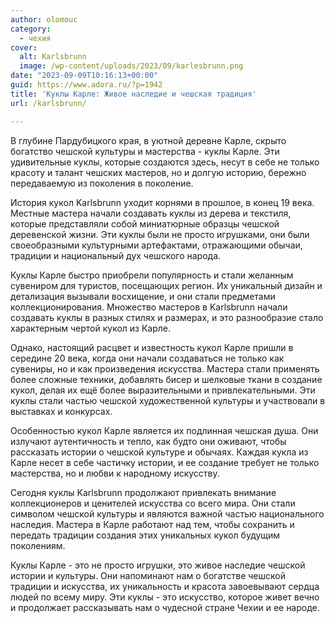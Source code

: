 ```yaml
---
author: olomouc
category:
  - чехия
cover:
  alt: Karlsbrunn
  image: /wp-content/uploads/2023/09/karlesbrunn.png
date: "2023-09-09T10:16:13+00:00"
guid: https://www.adora.ru/?p=1942
title: 'Куклы Карле: Живое наследие и чешская традиция'
url: /karlsbrunn/

---
```

В глубине Пардубицкого края, в уютной деревне Карле, скрыто богатство чешской культуры и мастерства \- куклы Карле. Эти удивительные куклы, которые создаются здесь, несут в себе не только красоту и талант чешских мастеров, но и долгую историю, бережно передаваемую из поколения в поколение.

История кукол Karlsbrunn уходит корнями в прошлое, в конец 19 века. Местные мастера начали создавать куклы из дерева и текстиля, которые представляли собой миниатюрные образцы чешской деревенской жизни. Эти куклы были не просто игрушками, они были своеобразными культурными артефактами, отражающими обычаи, традиции и национальный дух чешского народа.

Куклы Карле быстро приобрели популярность и стали желанным сувениром для туристов, посещающих регион. Их уникальный дизайн и детализация вызывали восхищение, и они стали предметами коллекционирования. Множество мастеров в Karlsbrunn начали создавать куклы в разных стилях и размерах, и это разнообразие стало характерным чертой кукол из Карле.

Однако, настоящий расцвет и известность кукол Карле пришли в середине 20 века, когда они начали создаваться не только как сувениры, но и как произведения искусства. Мастера стали применять более сложные техники, добавлять бисер и шелковые ткани в создание кукол, делая их ещё более выразительными и привлекательными. Эти куклы стали частью чешской художественной культуры и участвовали в выставках и конкурсах.

Особенностью кукол Карле является их подлинная чешская душа. Они излучают аутентичность и тепло, как будто они оживают, чтобы рассказать истории о чешской культуре и обычаях. Каждая кукла из Карле несет в себе частичку истории, и ее создание требует не только мастерства, но и любви к народному искусству.

Сегодня куклы Karlsbrunn продолжают привлекать внимание коллекционеров и ценителей искусства со всего мира. Они стали символом чешской культуры и являются важной частью национального наследия. Мастера в Карле работают над тем, чтобы сохранить и передать традиции создания этих уникальных кукол будущим поколениям.

Куклы Карле \- это не просто игрушки, это живое наследие чешской истории и культуры. Они напоминают нам о богатстве чешской традиции и искусства, их уникальность и красота завоевывают сердца людей по всему миру. Эти куклы \- это искусство, которое живет вечно и продолжает рассказывать нам о чудесной стране Чехии и ее народе.
